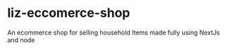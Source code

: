 # liz-eccomerce-shop
An ecommerce shop  for selling household Items made fully using NextJs and node 
